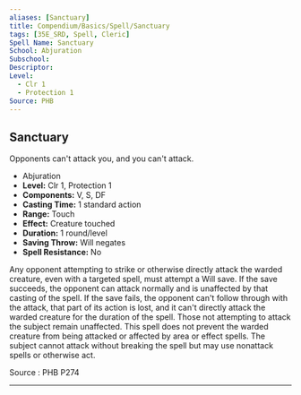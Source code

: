 ```yaml
---
aliases: [Sanctuary]
title: Compendium/Basics/Spell/Sanctuary
tags: [35E_SRD, Spell, Cleric]
Spell Name: Sanctuary
School: Abjuration
Subschool: 
Descriptor: 
Level:
  - Clr 1
  - Protection 1
Source: PHB
---
```



## Sanctuary

Opponents can't attack you, and you can't attack.

*   Abjuration
*   **Level:** Clr 1, Protection 1
*   **Components:** V, S, DF
*   **Casting Time:** 1 standard action
*   **Range:** Touch
*   **Effect:** Creature touched
*   **Duration:** 1 round/level
*   **Saving Throw:** Will negates
*   **Spell Resistance:** No

<p>Any opponent attempting to strike or otherwise directly attack the warded creature, even with a targeted spell, must attempt a Will save. If the save succeeds, the opponent can attack normally and is unaffected by that casting of the spell. If the save fails, the opponent can't follow through with the attack, that part of its action is lost, and it can't directly attack the warded creature for the duration of the spell. Those not attempting to attack the subject remain unaffected. This spell does not prevent the warded creature from being attacked or affected by area or effect spells. The subject cannot attack without breaking the spell but may use nonattack spells or otherwise act.</p>

Source : PHB P274

---
